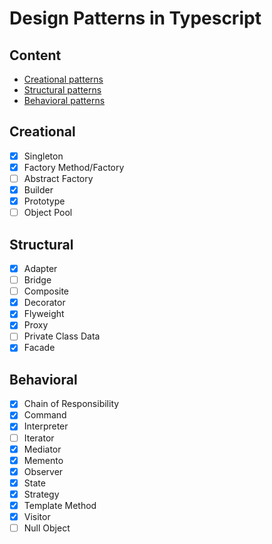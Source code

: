 # Design Patterns in Typescript

## Content

- [Creational patterns](#creational) 
- [Structural patterns](#structural)
- [Behavioral patterns](#behavioral) 

## Creational

- [x] Singleton
- [x] Factory Method/Factory
- [ ] Abstract Factory
- [x] Builder
- [x] Prototype
- [ ] Object Pool

## Structural

- [x] Adapter
- [ ] Bridge
- [ ] Composite
- [x] Decorator
- [x] Flyweight
- [x] Proxy
- [ ] Private Class Data
- [x] Facade

## Behavioral

- [x] Chain of Responsibility
- [x] Command
- [x] Interpreter
- [ ] Iterator
- [x] Mediator
- [x] Memento
- [x] Observer
- [x] State
- [x] Strategy
- [x] Template Method
- [x] Visitor
- [ ] Null Object
